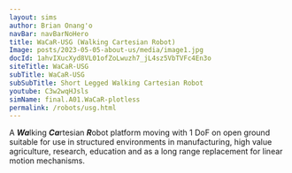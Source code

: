 ```yaml
---
layout: sims 
author: Brian Onang'o 
navBar: navBarNoHero 
title: WaCaR-USG (Walking Cartesian Robot) 
Image: posts/2023-05-05-about-us/media/image1.jpg 
docId: 1ahvIXucXyd8VL01ofZoLwuzh7_jL4sz5VbTVFc4En3o
siteTitle: WaCaR-USG
subTitle: WaCaR-USG
subSubTitle: Short Legged Walking Cartesian Robot
youtube: C3w2wqHJsls
simName: final.A01.WaCaR-plotless
permalink: /robots/usg.html
---
```


A ***Wa***lking  ***Ca***rtesian  ***R***obot platform moving with 1 DoF on open ground suitable for use in structured environments in manufacturing, high value agriculture, research, education and as a long range replacement for linear motion mechanisms.





